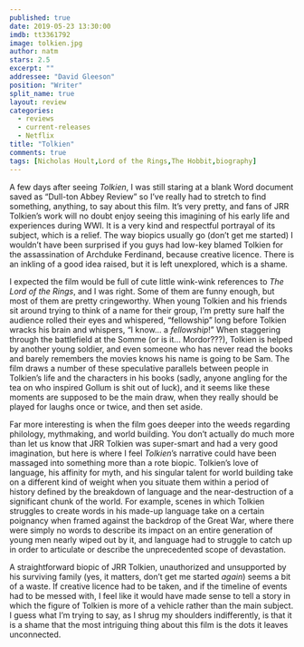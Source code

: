 ```yaml
---
published: true
date: 2019-05-23 13:30:00
imdb: tt3361792
image: tolkien.jpg
author: natm
stars: 2.5
excerpt: ""
addressee: "David Gleeson"
position: "Writer"
split_name: true
layout: review
categories: 
  - reviews
  - current-releases
  - Netflix
title: "Tolkien"
comments: true
tags: [Nicholas Hoult,Lord of the Rings,The Hobbit,biography]
---
```

A few days after seeing _Tolkien_, I was still staring at a blank Word document saved as “Dull-ton Abbey Review” so I’ve really had to stretch to find something, anything, to say about this film. It’s very pretty, and fans of JRR Tolkien’s work will no doubt enjoy seeing this imagining of his early life and experiences during WWI. It is a very kind and respectful portrayal of its subject, which is a relief. The way biopics usually go (don’t get me started) I wouldn’t have been surprised if you guys had low-key blamed Tolkien for the assassination of Archduke Ferdinand, because creative licence. There is an inkling of a good idea raised, but it is left unexplored, which is a shame. 

I expected the film would be full of cute little wink-wink references to _The Lord of the Rings_, and I was right. Some of them are funny enough, but most of them are pretty cringeworthy. When young Tolkien and his friends sit around trying to think of a name for their group, I’m pretty sure half the audience rolled their eyes and whispered, “fellowship” long before Tolkien wracks his brain and whispers, “I know… a _fellowship_!” When staggering through the battlefield at the Somme (or is it… Mordor???), Tolkien is helped by another young soldier, and even someone who has never read the books and barely remembers the movies knows his name is going to be Sam. The film draws a number of these speculative parallels between people in Tolkien’s life and the characters in his books (sadly, anyone angling for the tea on who inspired Gollum is shit out of luck), and it seems like these moments are supposed to be the main draw, when they really should be played for laughs once or twice, and then set aside. 

Far more interesting is when the film goes deeper into the weeds regarding philology, mythmaking, and world building. You don’t actually do much more than let us know that JRR Tolkien was super-smart and had a very good imagination, but here is where I feel _Tolkien_’s narrative could have been massaged into something more than a rote biopic. Tolkien’s love of language, his affinity for myth, and his singular talent for world building take on a different kind of weight when you situate them within a period of history defined by the breakdown of language and the near-destruction of a significant chunk of the world. For example, scenes in which Tolkien struggles to create words in his made-up language take on a certain poignancy when framed against the backdrop of the Great War, where there were simply no words to describe its impact on an entire generation of young men nearly wiped out by it, and language had to struggle to catch up in order to articulate or describe the unprecedented scope of devastation.  

A straightforward biopic of JRR Tolkien, unauthorized and unsupported by his surviving family (yes, it matters, don’t get me started _again_) seems a bit of a waste. If creative licence had to be taken, and if the timeline of events had to be messed with, I feel like it would have made sense to tell a story in which the figure of Tolkien is more of a vehicle rather than the main subject. I guess what I’m trying to say, as I shrug my shoulders indifferently, is that it is a shame that the most intriguing thing about this film is the dots it leaves unconnected. 